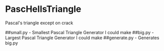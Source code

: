 # PascHellsTriangle
Pascal's triangle except on crack

##small.py    - Smallest Pascal Triangle Generator I could make
##big.py      - Largest Pascal Triangle Generator I could make
##generate.py - Generates big.py
